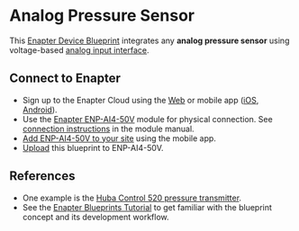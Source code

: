 # Analog Pressure Sensor

This [Enapter Device Blueprint](https://go.enapter.com/marketplace-readme) integrates any **analog pressure sensor** using voltage-based [analog input interface](https://go.enapter.com/developers-enapter-ai4).

## Connect to Enapter

- Sign up to the Enapter Cloud using the [Web](https://cloud.enapter.com/) or mobile app ([iOS](https://apps.apple.com/app/id1388329910), [Android](https://play.google.com/store/apps/details?id=com.enapter&hl=en)).
- Use the [Enapter ENP-AI4-50V](https://go.enapter.com/handbook-enp-ai4) module for physical connection. See [connection instructions](https://go.enapter.com/handbook-enp-ai4-conn) in the module manual.
- [Add ENP-AI4-50V to your site](https://go.enapter.com/handbook-mobile-app) using the mobile app.
- [Upload](https://go.enapter.com/developers-upload-blueprint) this blueprint to ENP-AI4-50V.

## References

- One example is the [Huba Control 520 pressure transmitter](https://go.enapter.com/huba-control-520).
- See the [Enapter Blueprints Tutorial](https://go.enapter.com/developers-docs) to get familiar with the blueprint concept and its development workflow.
